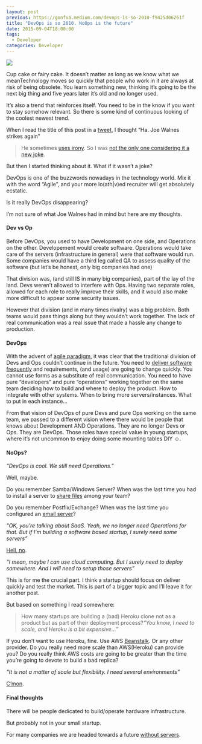 ```yaml
---
layout: post
previous: https://gonfva.medium.com/devops-is-so-2010-f9425d06261f
title: "DevOps is so 2010. NoOps is the future"
date: 2015-09-04T18:00:00
tags:
  - Developer
categories: Developer
---
```


![](/img/1*lM5xY8ZDROmYBYZmSYI3bg.jpeg)

Cup cake or fairy cake. It doesn’t matter as long as we know what we meanTechnology moves so quickly that people who work in it are always at risk of being obsolete. You learn something new, thinking it’s going to be the next big thing and five years later it’s old and no longer used.

It’s also a trend that reinforces itself. You need to be in the know if you want to stay somehow relevant. So there is some kind of continuous looking of the coolest newest trend.

When I read the title of this post in a [tweet](https://twitter.com/joewalnes/status/639593769852125184), I thought “Ha. Joe Walnes strikes again”

> [](https://twitter.com/joewalnes/status/639593769852125184)He sometimes [uses irony](https://twitter.com/joewalnes/status/631950152006279168). So I was [not the only one considering it a new joke](https://twitter.com/joelash/status/639616612748906496).

But then I started thinking about it. What if it wasn’t a joke?

DevOps is one of the buzzwords nowadays in the technology world. Mix it with the word “Agile”, and your more lo(ath|v)ed recruiter will get absolutely ecstatic.

Is it really DevOps disappearing?

I’m not sure of what Joe Walnes had in mind but here are my thoughts.

#### Dev vs Op

Before DevOps, you used to have Development on one side, and Operations on the other. Developement would create software. Operations would take care of the servers (infrastructure in general) were that software would run. Some companies would have a third leg called QA to assess quality of the software (but let’s be honest, only big companies had one)

That division was, (and still IS in many big companies), part of the lay of the land. Devs weren’t allowed to interfere with Ops. Having two separate roles, allowed for each role to really improve their skills, and it would also make more difficult to appear some security issues.

However that division (and in many times rivalry) was a big problem. Both teams would pass things along but they wouldn’t work together. The lack of real communication was a real issue that made a hassle any change to production.

#### DevOps

With the advent of [agile paradigm](http://www.agilemanifesto.org/principles.html), it was clear that the traditional division of Devs and Ops couldn’t continue in the future. You need to [deliver software frequently](https://www.facebook.com/notes/kent-beck/taming-complexity-with-reversibility/1000330413333156) and requirements, (and usage) are going to change quickly. You cannot use forms as a substitute of real communication. You need to have pure “developers” and pure “operations” working together on the same team deciding how to build and where to deploy the product. How to integrate with other systems. When to bring more servers/instances. What to put in each instance…

From that vision of DevOps of pure Devs and pure Ops working on the same team, we passed to a different vision where there would be people that knows about Development AND Operations. They are no longer Devs or Ops. They are DevOps. Those roles have special value in young startups, where it’s not uncommon to enjoy doing some mounting tables DIY ☺.

#### NoOps?

_“DevOps is cool. We still need Operations.”_

Well, maybe.

Do you remember Samba/Windows Server? When was the last time you had to install a server to [share files](https://www.dropbox.com/en/) among your team?

Do you remember Postfix/Exchange? When was the last time you configured an [email server](https://www.google.com/work/apps/business/)?

_“OK, you’re talking about SaaS. Yeah, we no longer need Operations for that. But if I’m building a software based startup, I surely need some servers”_

[Hell, no](http://www.informationweek.com/cloud/platform-as-a-service/netflix-completes-its-cloud-journey/a/d-id/1321800).

_“I mean, maybe I can use cloud computing. But I surely need to deploy somewhere. And I will need to setup those servers”_

This is for me the crucial part. I think a startup should focus on deliver quickly and test the market. This is part of a bigger topic and I’ll leave it for another post.

But based on something I read somewhere:

> How many startups are building a (bad) Heroku clone not as a product but as part of their deployment process?_“You know, I need to scale, and Heroku is a bit expensive…”_

If you don’t want to use Heroku, fine. Use AWS [Beanstalk](http://docs.aws.amazon.com/elasticbeanstalk/latest/dg/Welcome.html). Or any other provider. Do you really need more scale than AWS(Heroku) can provide you? Do you really think AWS costs are going to be greater than the time you’re going to devote to build a bad replica?

_“It is not a matter of scale but flexibility. I need several environments”_

[C’mon](https://devcenter.heroku.com/articles/heroku-labs-new-pipelines).

#### Final thoughts

There will be people dedicated to build/operate hardware infrastructure.

But probably not in your small startup.

For many companies we are headed towards a future [without servers](http://nickmchardy.com/blog/2015/09/my-thoughts-about-aws-api-gateway-working-with-aws-lambda).
